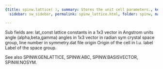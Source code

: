 ```yaml
---
{title: spinw.lattice( ), summary: Stores the unit cell parameters., keywords: sample,
  sidebar: sw_sidebar, permalink: spinw_lattice.html, folder: spinw, mathjax: 'true'}

---
```

Sub fields are:
  lat_const   lattice constants in a 1x3 vector in Angstrom units
  angle       (alpha,beta,gamma) angles in 1x3 vector in radian
  sym         crystal space group, line number in symmetry.dat file
  origin      Origin of the cell in l.u.
  label       Label of the space group.
 
See also SPINW.GENLATTICE, SPINW.ABC, SPINW.BASISVECTOR, SPINW.NOSYM.

